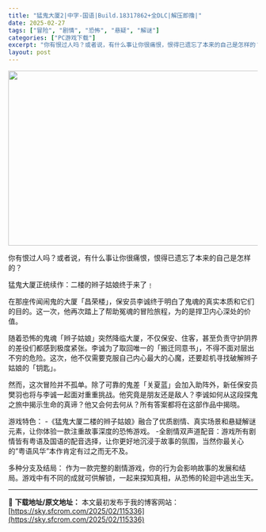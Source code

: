 ```yaml
---
title: "猛鬼大厦2|中字-国语|Build.18317862+全DLC|解压即撸|"
date: 2025-02-27
tags: ["冒险", "剧情", "恐怖", "悬疑", "解谜"]
categories: ["PC游戏下载"]
excerpt: "你有恨过人吗？或者说，有什么事让你很痛恨，恨得已遗忘了本来的自己是怎样的？ 猛鬼大厦正统续作：二楼的辫子姑娘终于来了﹗ 在那座传闻闹鬼的大厦「昌荣楼」，保安员李诚终于明白了鬼魂的真实本质和它们的目的。这一次，他再次踏上了帮助冤魂的冒险旅程，为的是捍卫内心深处的价值。 随着恐怖的鬼魂「辫子姑娘」突然降&hellip;"
layout: post
---
```


<img class="aligncenter size-full wp-image-115319" src="https://sky.sfcrom.com/wp-content/uploads/2025/02/20250227022646100.webp" alt="" width="616" height="353" />

你有恨过人吗？或者说，有什么事让你很痛恨，恨得已遗忘了本来的自己是怎样的？

猛鬼大厦正统续作：二楼的辫子姑娘终于来了﹗

在那座传闻闹鬼的大厦「昌荣楼」，保安员李诚终于明白了鬼魂的真实本质和它们的目的。这一次，他再次踏上了帮助冤魂的冒险旅程，为的是捍卫内心深处的价值。

随着恐怖的鬼魂「辫子姑娘」突然降临大厦，不仅保安、住客，甚至负责守护阴界的差役们都感到极度紧张。李诚为了取回唯一的「搬迁同意书」，不得不面对层出不穷的危险。这次，他不仅需要克服自己内心最大的心魔，还要趁机寻找破解辫子姑娘的「钥匙」。

然而，这次冒险并不孤单。除了可靠的鬼差「关夏蓝」会加入助阵外，新任保安员樊羽也将与李诚一起面对重重挑战。他究竟是朋友还是敌人？李诚如何从这段探鬼之旅中揭示生命的真谛？他又会何去何从？所有答案都将在这部作品中揭晓。

游戏特色：
-《猛鬼大厦二楼的辫子姑娘》融合了优质剧情、真实场景和悬疑解谜元素，让你体验一款注重故事深度的恐怖游戏。
-全剧情双声道配音：游戏所有剧情皆有粤语及国语的配音选择，让你更好地沉浸于故事的氛围，当然你最关心的”粤语风华”本作肯定有过之而无不及。

多种分支及结局：
作为一款完整的剧情游戏，你的行为会影响故事的发展和结局。游戏中有不同的成就可供解锁，一起来探知真相，从恐怖的轮迴中逃出生天。

---
📖 **下载地址/原文地址：** 本文最初发布于我的博客网站：[https://sky.sfcrom.com/2025/02/115336](https://sky.sfcrom.com/2025/02/115336)
